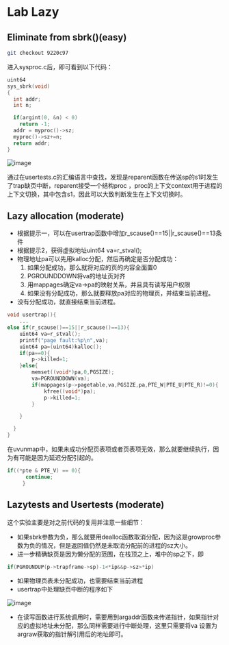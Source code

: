 # Lab Lazy
## Eliminate from sbrk()(easy)
```sh
git checkout 9220c97
```
进入sysproc.c后，即可看到以下代码：
```c
uint64
sys_sbrk(void)
{
  int addr;
  int n;

  if(argint(0, &n) < 0)
    return -1;
  addr = myproc()->sz;
  myproc()->sz+=n;
  return addr;
}
```

![image](https://github.com/VictorHuu/XV6LabTJ/assets/103842499/1b523238-fc9e-4cb6-b406-4c30fb6d5ee3)

通过在usertests.c的汇编语言中查找，发现是reparent函数在传送sp的s1时发生了trap缺页中断，reparent接受一个结构proc
，proc的上下文context用于进程的上下文切换，其中包含s1，因此可以大致判断发生在上下文切换时。
## Lazy allocation (moderate)
- 根据提示一，可以在usertrap函数中增加r_scause()==15||r_scause()==13条件
- 根据提示2，获得虚拟地址uint64 va=r_stval();
- 物理地址pa可以先用kalloc分配，然后再确定是否分配成功：
  1. 如果分配成功，那么就将对应的页的内容全面置0
  2. PGROUNDDOWN将va的地址页对齐
  3. 用mappages确定va->pa的映射关系，并且具有读写用户权限
  4. 如果没有分配成功，那么就要释放pa对应的物理页，并结束当前进程。
- 没有分配成功，就直接结束当前进程。
```c
void usertrap(){
    ...
else if(r_scause()==15||r_scause()==13){
  	uint64 va=r_stval();
  	printf("page fault:%p\n",va);
  	uint64 pa=(uint64)kalloc();
  	if(pa==0){
  		p->killed=1;
  	}else{
  		memset((void*)pa,0,PGSIZE);
  		va=PGROUNDDOWN(va);
  		if(mappages(p->pagetable,va,PGSIZE,pa,PTE_W|PTE_U|PTE_R)!=0){
  			kfree((void*)pa);
  			p->killed=1;
  		}

  	}

  } 
}
```
在uvunmap中，如果未成功分配页表项或者页表项无效，那么就要继续执行，因为有可能是因为延迟分配引起的。
```c
if((*pte & PTE_V) == 0){
      continue;
     }
```
## Lazytests and Usertests (moderate)
这个实验主要是对之前代码的复用并注意一些细节：

- 如果sbrk参数为负，那么就要用dealloc函数取消分配，因为这是growproc参数为负的情况，但是返回值仍然是未取消分配前的进程的sz大小。
- 进一步精确缺页是因为懒分配的范围，在栈顶之上，堆中的sp之下，即
```c
if(PGROUNDUP(p->trapframe->sp)-1<*ip&&p->sz>*ip)
```
- 如果物理页表未分配成功，也需要结束当前进程
- usertrap中处理缺页中断的程序如下

 ![image](https://github.com/VictorHuu/XV6LabTJ/assets/103842499/26bd9940-0d38-4013-b9fb-c38df0bdf8a9)

- 在读写函数进行系统调用时，需要用到argaddr函数来传递指针，如果指针对应的虚拟地址未分配，那么同样需要进行中断处理，这里只需要将va
设置为argraw获取的指针解引用后的地址即可。
